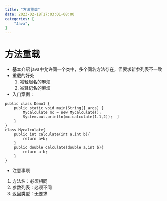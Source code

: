 ```yaml
---
title: "方法重载"
date: 2023-02-18T17:03:01+08:00
categories: [
    "Java",
]
---
```

# 方法重载
 * 基本介绍
 java中允许同一个类中，多个同名方法存在，但要求新参列表不一致
 * 重载的好处
    1. 减轻起名的麻烦
    2. 减轻记名的麻烦
 * 入门案例：
```
public class Demo1 {
    public static void main(String[] args) {
        Mycalculate mc = new Mycalculate();
        System.out.println(mc.calculate(1.1,2));  ]
    }
}
class Mycalculate{
    public int calculate(int a,int b){
        return a+b;
    }
    public double calculate(double a,int b){
        return a-b;
    }
}
```
* 注意事项
 1. 方法名：必须相同
 2. 参数列表：必须不同
 3. 返回类型：无要求

